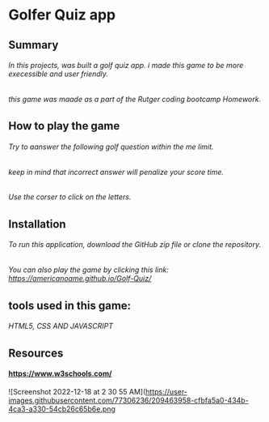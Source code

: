 
# Golfer Quiz app

## Summary

###### In this projects, was built a golf quiz app. i made this game to be more execessible and user friendly.
###### this game was maade as a part of the Rutger coding bootcamp Homework.


## How to play the game 

###### Try to aanswer the following golf question within the me limit. 
###### keep in mind that incorrect answer will penalize your score time.
###### Use the corser to click on the letters.


## Installation

###### To run this application, download the GitHub zip file or clone the repository. 

###### You can also play the game by clicking this link: https://americanoame.github.io/Golf-Quiz/ 

## tools used in this game:

###### HTML5, CSS AND JAVASCRIPT

## Resources

#### https://www.w3schools.com/

![Screenshot 2022-12-18 at 2 30 55 AM](https://user-images.githubusercontent.com/77306236/209463958-cfbfa5a0-434b-4ca3-a330-54cb26c65b6e.png


